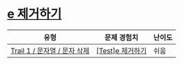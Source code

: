 # [e 제거하기](https://www.codetree.ai/trails/complete/curated-cards/test-e-to-remove)

|유형|문제 경험치|난이도|
|---|---|---|
|[Trail 1 / 문자열 / 문자 삭제](https://www.codetree.ai/trail-info/novice-low/)|[[Test]e 제거하기](https://www.codetree.ai/trails/complete/curated-cards/test-e-to-remove/)|쉬움|

